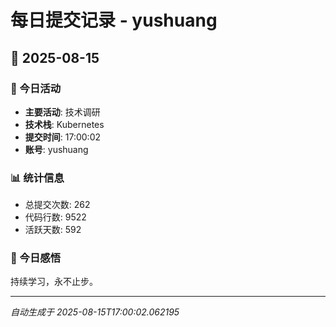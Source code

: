 # 每日提交记录 - yushuang

## 📅 2025-08-15

### 🎯 今日活动
- **主要活动**: 技术调研
- **技术栈**: Kubernetes
- **提交时间**: 17:00:02
- **账号**: yushuang

### 📊 统计信息
- 总提交次数: 262
- 代码行数: 9522
- 活跃天数: 592

### 💭 今日感悟
持续学习，永不止步。

---
*自动生成于 2025-08-15T17:00:02.062195*
